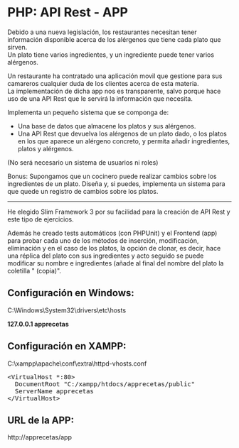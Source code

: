 <h1>PHP: API Rest - APP</h1>
<p>Debido a una nueva legislación, los restaurantes necesitan tener información disponible acerca de los alérgenos que tiene cada plato que sirven.<br>Un plato tiene varios ingredientes, y un ingrediente puede tener varios alérgenos.</p>
<p>Un restaurante ha contratado una aplicación movil que gestione para sus camareros cualquier duda de los clientes acerca de esta materia.<br>La implementación de dicha app nos es transparente, salvo porque hace uso de una API Rest que le servirá la información que necesita.</p>
<p>Implementa un pequeño sistema que se componga de:</p>
<ul>
  <li>Una base de datos que almacene los platos y sus alérgenos.</li>
  <li>Una API Rest que devuelva los alérgenos de un plato dado, o los platos en los que aparece un alérgeno concreto, y permita añadir ingredientes, platos y alérgenos.</li>
</ul>
<p>(No será necesario un sistema de usuarios ni roles)</p>
<p>Bonus: Supongamos que un cocinero puede realizar cambios sobre los ingredientes de un plato. Diseña y, si puedes, implementa un sistema para que quede un registro de cambios sobre los platos.</p>
<hr>
<p>He elegido Slim Framework 3 por su facilidad para la creación de API Rest y este tipo de ejercicios.</p>
<p>Además he creado tests automáticos (con PHPUnit) y el Frontend (app) para probar cada uno de los métodos de inserción, modificación, eliminación y en el caso de los platos, la opción de clonar, es decir, hace una réplica del plato con sus ingredientes y acto seguido se puede modificar su nombre e ingredientes (añade al final del nombre del plato la coletilla " (copia)".</p>
<h2>Configuración en Windows:</h2>
<p>C:\Windows\System32\drivers\etc\hosts</p>
<p><strong>127.0.0.1	apprecetas</strong></p>
<h2>Configuración en XAMPP:</h2>
<p>C:\xampp\apache\conf\extra\httpd-vhosts.conf</p>
<pre>
&lt;VirtualHost *:80&gt;
  DocumentRoot "C:/xampp/htdocs/apprecetas/public"
  ServerName apprecetas
&lt;/VirtualHost&gt;
</pre>
<h2>URL de la APP:</h2>
<p>http://apprecetas/app</p>
